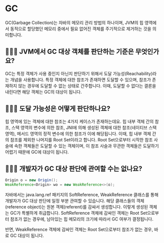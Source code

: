 # GC

GC(Garbage Collection)는 자바의 메모리 관리 방법의 하나이며, JVM의 힙 영역에서 동적으로 할당했던 메모리 중에서 필요 없어진 객체를 주기적으로 제거하는 것을 의미합니다.

## 🤷🏻‍♂️ JVM에서 GC 대상 객체를 판단하는 기준은 무엇인가요?

GC는 특정 객체가 사용 중인지 아닌지 판단하기 위해서 도달 가능성(Reachability)라는 개념을 사용합니다. 특정 객체에 대한 참조가 존재하면 도달할 수 있으며, 참조가 존재하지 않는 경우에 도달할 수 없는 상태로 간주합니다. 이때, 도달할 수 없다는 결론을 내린다면 해당 객체는 GC의 대상이 됩니다.

## 🤷🏻‍♂️ 도달 가능성은 어떻게 판단하나요?

힙 영역에 있는 객체에 대한 참조는 4가지 케이스가 존재하는데요. 힙 내부 객체 간의 참조, 스택 영역의 변수에 의한 참조, JNI에 의해 생성된 객체에 대한 참조(네이티브 스택 영역), 메서드 영역의 정적 변수에 의한 참조가 이에 해당됩니다. 이때, 힙 내부 객체 간의 참조를 제외한 나머지를 Root Set이라고 합니다. Root Set으로부터 시작한 참조 사슬에 속한 객체들은 도달할 수 있는 객체이며, 이 참조 사슬과 무관한 객체들은 도달하기 어렵기 때문에 GC에 대상이 됩니다.

## 🤷🏻‍♂️ 개발자가 GC 대상 판단에 관여할 수는 없나요?

```java
Origin o = new Origin();
WeakReference<Origin> wo = new WeakReference<>(o);
```

자바에서는 java.lang.ref 패키지의 SoftReference, WeakReference 클래스를 통해 개발자가 GC 대상 판단에 일정 부분 관여할 수 있습니다. 해당 클래스들의 객체(reference object)는 원본 객체(referent)를 감싸서 생성합니다. 이렇게 생성된 객체는 GC가 특별하게 취급합니다. SoftReference 객체에 감싸인 객체는 Root Set으로부터 참조가 없는 경우에, 남아있는 힙 메모리의 크기에 따라서 GC 여부가 결정됩니다. 

반면, WeakReference 객체에 감싸인 객체는 Root Set으로부터 참조가 없는 경우, 바로 GC 대상이 됩니다.